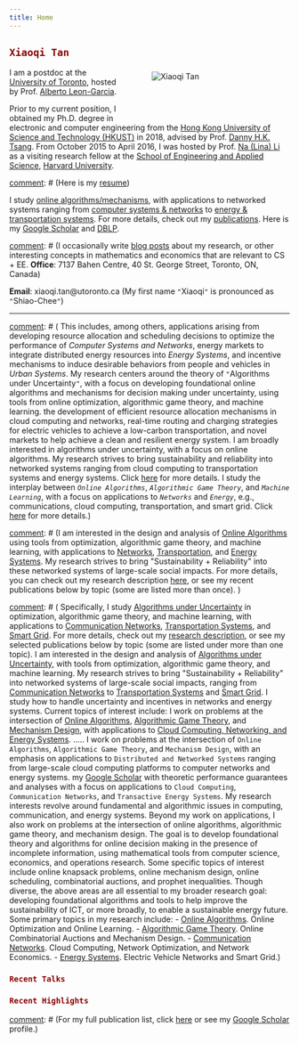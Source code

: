 ```yaml
---
title: Home
---
```


[<img src="/img/xiaoqi_uoft_beam.jpg" style="max-width:20%;min-width:198px;float:right; margin: 60px 50px" alt="Xiaoqi Tan" />](https://xiaoqitan.org)

## <span style="color:darkred"> `Xiaoqi Tan` </span>

I am a postdoc at the [University of Toronto](https://utoronto.ca), hosted by Prof. [Alberto Leon-Garcia](https://www.ece.utoronto.ca/people/leon-garcia-a/).  


Prior to my current position, I obtained my Ph.D. degree in electronic and computer engineering from the [Hong Kong University of Science and Technology (HKUST)](https://www.ust.hk/) in 2018, advised by Prof. [Danny H.K. Tsang](https://eetsang.home.ece.ust.hk/). From October 2015 to April 2016, I was hosted by Prof. [Na (Lina) Li](https://nali.seas.harvard.edu/) as a visiting research fellow at the [School of Engineering and Applied Science](https://www.seas.harvard.edu/), [Harvard University](https://harvard.edu). 

[comment]: # (Here is my [resume](/resume))


I study [online algorithms/mechanisms](/publications_topic/#online-algorithms), with applications to networked systems ranging from [computer systems & networks](/publications_topic/#networks) to [energy & transportation systems](/publications_topic/#energy).  For more details, check out my [publications](/publications_year). Here is my  [Google Scholar](https://scholar.google.com/citations?user=drR_WcAAAAAJ&hl=en) and [DBLP](https://dblp.org/pid/139/4363.html).

[comment]: # (I occasionally write [blog posts](/post) about my research, or other interesting concepts in mathematics and economics that are relevant to CS + EE. **Office**: 7137 Bahen Centre, 40 St. George Street, Toronto, ON, Canada)

**Email**: $\textsf{xiaoqi.tan}@\textsf{utoronto.ca}$ (My first name `"`Xiaoqi`"` is pronounced as `"`Shiao-Chee`"`)

---

[comment]: # (## <span style="color:darkred">`Research`</span>I am interested in the design and analysis of _Online Algorithms and Mechanisms_, with applications to _Networked Systems_ ranging from computer systems and networks to energy and transportation systems.  My work aims to ensure _Rigor in Systems Research_. To accomplish this, I use tools from optimization,  economics and computation, and machine learning.)


[comment]: # ( This includes, among others, applications arising from developing resource allocation and scheduling decisions to optimize the performance  of _Computer Systems and Networks_, energy markets to integrate distributed energy resources into  _Energy Systems_, and incentive mechanisms to induce desirable behaviors from people and vehicles in _Urban Systems_. My research centers around the theory of `"`Algorithms under Uncertainty`"`, with a focus on developing foundational online algorithms and mechanisms for decision making under uncertainty, using tools from online optimization, algorithmic game theory, and machine learning. the development of efficient resource allocation mechanisms in cloud computing and networks, real-time routing and charging strategies for electric vehicles to achieve a low-carbon transportation, and novel markets to help achieve a clean and resilient energy system.  I am broadly interested in algorithms under uncertainty, with a focus on online algorithms. My research strives to bring sustainability and reliability  into networked systems ranging from  cloud computing to transportation systems and energy systems. Click [here](/research) for more details. I study the interplay between _`Online Algorithms`_, _`Algorithmic Game Theory`_, and _`Machine Learning`_,  with a focus on applications to _`Networks`_ and _`Energy`_, e.g., communications, cloud computing, transportation, and smart grid. Click [here](/research) for more details.)


[comment]: # (I am interested in the design and analysis of [Online Algorithms](/#online-algorithms) using tools from optimization, algorithmic game theory, and machine learning, with applications to [Networks](/#networks), [Transportation](/#transportation), and [Energy Systems](/#energy).   My research strives to bring "Sustainability + Reliability"  into these networked systems of large-scale  social impacts. For more details, you can check out my research description  [here](/research), or see my recent publications below by topic (some are listed more than once). )


[comment]: # ( Specifically, I study [Algorithms under Uncertainty](/#online-algorithms) in optimization, algorithmic game theory, and machine learning, with applications to [Communication Networks](/#networks), [Transportation Systems](/#energy), and [Smart Grid](/#energy).  For more details,  check out my [research description](/research), or see my selected publications below by topic (some are listed under more than one topic).  I am interested in the design and analysis of [Algorithms under Uncertainty](/#online-algorithms), with tools from optimization, algorithmic game theory, and machine learning. My research strives to bring "Sustainability + Reliability" into networked systems of large-scale social impacts, ranging from [Communication Networks](/#networks) to [Transportation Systems](/#energy) and [Smart Grid](/#energy). I study how to handle uncertainty and incentives in networks and energy systems. Current topics of interest include: I work on problems at the intersection of [Online Algorithms](/#online-algorithms), [Algorithmic Game Theory](/#algorithmic-game-theory-mechanism-design), and [Mechanism Design](/#algorithmic-game-theory-mechanism-design), with applications to [Cloud Computing, Networking, and Energy Systems](/#applications). ..... I work on problems at the intersection of `Online Algorithms`,  `Algorithmic Game Theory`, and `Mechanism Design`, with an emphasis on applications to `Distributed and Networked Systems` ranging from  large-scale cloud computing platforms to computer networks and  energy systems. my [Google Scholar](https://scholar.google.com/citations?hl=en&user=drR_WcAAAAAJ&view_op=list_works&sortby=pubdate) with theoretic performance guarantees and analyses with a focus on applications to `Cloud Computing`, `Communication Networks`, and `Transactive Energy Systems`.  My research interests revolve around fundamental and algorithmic issues in computing, communication, and energy systems.  Beyond my work on applications, I also work on problems at the intersection of online algorithms, algorithmic game theory, and mechanism design. The goal is to develop foundational theory and algorithms for online decision making in the presence of incomplete information, using mathematical tools from computer science, economics, and operations research. Some specific topics of interest include online knapsack problems, online mechanism design, online scheduling, combinatorial auctions, and prophet inequalities. Though diverse, the above areas are all essential to my broader research  goal: developing foundational  algorithms and tools to help improve the sustainability of ICT, or more broadly, to enable a sustainable energy future. Some primary topics in my research include: - [Online Algorithms](/#online-algorithms). Online Optimization and Online Learning. - [Algorithmic Game Theory](/#algorithmic-game-theory). Online Combinatorial Auctions and Mechanism Design. - [Communication Networks](/#networks). Cloud Computing, Network Optimization, and Network Economics. - [Energy Systems](/#energy). Electric Vehicle Networks and  Smart Grid.)


### <span style="color:darkred">`Recent Talks`</span>

<ul class=circle>
        <script>
            var i;
            for (i = 0; i < talks_full.length; i++) {
            if (talks_full[i].highlight.search("yes") >= 0) {
                document.write("<li class=paper>");
                printPaper(talks_full[i], "O");
                document.write("</li>");
            }
        }
        </script>
</ul>




<a id="recent"></a> 

### <span style="color:darkred">`Recent Highlights` </span> 

<ul class=circle>
        <script>
            var i;
            for (i = 0; i < papers_full.length; i++) {
            if (papers_full[i].highlight.search("yes") >= 0) {
                document.write("<li class=paper>");
                printPaper(papers_full[i], "O");
                document.write("</li>");
            }
        }
        </script>
</ul>

[comment]: # (For my  full publication list,  click [here](/publications_year) or see my [Google Scholar](https://scholar.google.com/citations?hl=en&user=OIDN4i8AAAAJ&view_op=list_works&sortby=pubdate) profile.)
